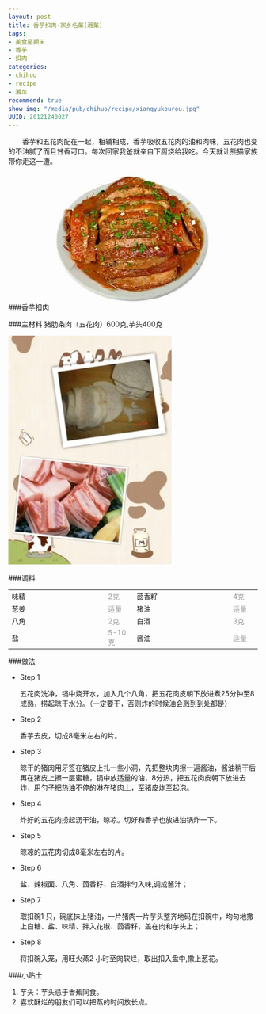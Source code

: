 ```yaml
--- 
layout: post
title: 香芋扣肉-家乡名菜(湘菜)
tags: 
- 美食星期天
- 香芋
- 扣肉
categories:
- chihuo
- recipe
- 湘菜
recommend: true
show_img: "/media/pub/chihuo/recipe/xiangyukourou.jpg"
UUID: 20121240027
---
```


　　香芋和五花肉配在一起，相辅相成，香芋吸收五花肉的油和肉味，五花肉也变的不油腻了而且甘香可口。每次回家我爸就亲自下厨烧给我吃。今天就让熊猫家族带你走这一遭。

###香芋扣肉
<img src="/media/pub/chihuo/recipe/xiangyukourou.jpg" width="330px"  alt="香芋扣肉" class="img-center"></img>

###主材料
猪肋条肉（五花肉）600克,芋头400克

<img src="/media/pub/chihuo/recipe/0230440080.jpg" width="330px"  alt="香芋扣肉" class="img-center"></img>

###调料
<table>
  <tbody>
  <tr>
    <td style="width:220px">味精</td>
    <td style="width:50px;margin-right: 0px;color:#999;">2克</td>
    <td style="width:220px">茴香籽</td>
    <td style="width:50px;margin-right: 0px;color:#999;">4克</td>
  </tr>
  <tr>
    <td style="width:220px">葱姜</td>
    <td style="width:50px;margin-right: 0px;color:#999;">适量</td>
    <td style="width:220px">猪油</td>
    <td style="width:50px;margin-right: 0px;color:#999;">适量</td>
  </tr>
  <tr>
    <td style="width:220px">八角</td>
    <td style="width:50px;margin-right: 0px;color:#999;">2克</td>
    <td style="width:220px">白酒</td>
    <td style="width:50px;margin-right: 0px;color:#999;">3克</td>
  </tr>
  <tr>
    <td style="width:220px">盐</td>
    <td style="width:50px;margin-right: 0px;color:#999;">5-10克</td>
    <td style="width:220px">酱油</td>
    <td style="width:50px;margin-right: 0px;color:#999;">适量</td>
  </tr>
</table>

###做法
<div class="module method-related-notes">
   <div class="content-item tab-content current method-tab-content">
     <ul><li class="methods">
        <span class="step">Step 1</span>
        <p class="desc">
        五花肉洗净，锅中烧开水，加入几个八角，把五花肉皮朝下放进煮25分钟至8成熟，捞起晾干水分。（一定要干，否则炸的时候油会溅到到处都是）
        </p>
     </li>
     <li class="methods">
        <span class="step">Step 2</span>
        <p class="desc">
        香芋去皮，切成8毫米左右的片。
        </p>
    </li><!-- // .methods -->
    <li class="methods">
      <span class="step">Step 3</span>
      <p class="desc">
      晾干的猪肉用牙签在猪皮上扎一些小洞，先把整块肉擦一遍酱油，酱油稍干后再在猪皮上擦一层蜜糖，锅中放适量的油，8分热，把五花肉皮朝下放进去炸，用勺子把热油不停的淋在猪肉上，至猪皮炸至起泡。
      </p>
   </li><!-- // .methods -->
   <li class="methods">
   <span class="step">Step 4</span>
   <p class="desc">
  炸好的五花肉捞起沥干油，晾凉。切好和香芋也放进油锅炸一下。
   </p>
   </li>
   <li class="methods">
   <span class="step">Step 5</span>
   <p class="desc">
  晾凉的五花肉切成8毫米左右的片。
   </p>
   </li>
   <li class="methods">
   <span class="step">Step 6</span>
   <p class="desc">
   盐、辣椒面、八角、茴香籽、白酒拌匀入味,调成酱汁；
   </p>
   </li>
   <li class="methods">
   <span class="step">Step 7</span>
   <p class="desc">
   取扣碗1 只，碗底抹上猪油，一片猪肉一片芋头整齐地码在扣碗中，均匀地撒上白糖、盐、味精、拌入花椒、茴香籽，盖在肉和芋头上；
   </p>
   </li>
   <li class="methods">
   <span class="step">Step 8</span>
   <p class="desc">
    将扣碗入笼，用旺火蒸2 小时至肉软烂，取出扣入盘中,撒上葱花。
   </p>
   </li>
   </ul>
   </div><!-- // .content-item -->
</div>

###小贴士
<ol>
<li>芋头：芋头忌于香蕉同食。</li>
<li>喜欢酥烂的朋友们可以把蒸的时间放长点。</li>
</ol>

